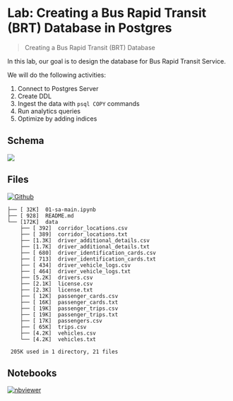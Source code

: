 # Lab: Creating a Bus Rapid Transit (BRT) Database in Postgres

> Creating a Bus Rapid Transit (BRT) Database

In this lab, our goal is to design the database for Bus Rapid Transit Service.

We will do the following activities:

1. Connect to Postgres Server
1. Create DDL
1. Ingest the data with `psql COPY` commands
1. Run analytics queries
1. Optimize by adding indices

## Schema

![](https://user-images.githubusercontent.com/62965911/211728840-8fbfa70d-61c6-4c60-a408-dca8c49c2493.png)

## Files

[![Github](https://img.shields.io/badge/GitHub-100000?style=for-the-badge&logo=github&logoColor=white)](https://github.com/sparsh-ai/recohut/tree/main/docs/04-data-modeling/lab-postgres-busrapid-transit)

```
├── [ 32K]  01-sa-main.ipynb
├── [ 928]  README.md
└── [172K]  data
    ├── [ 392]  corridor_locations.csv
    ├── [ 389]  corridor_locations.txt
    ├── [1.3K]  driver_additional_details.csv
    ├── [1.7K]  driver_additional_details.txt
    ├── [ 680]  driver_identification_cards.csv
    ├── [ 713]  driver_identification_cards.txt
    ├── [ 434]  driver_vehicle_logs.csv
    ├── [ 464]  driver_vehicle_logs.txt
    ├── [5.2K]  drivers.csv
    ├── [2.1K]  license.csv
    ├── [2.3K]  license.txt
    ├── [ 12K]  passenger_cards.csv
    ├── [ 16K]  passenger_cards.txt
    ├── [ 19K]  passenger_trips.csv
    ├── [ 19K]  passenger_trips.txt
    ├── [ 17K]  passengers.csv
    ├── [ 65K]  trips.csv
    ├── [4.2K]  vehicles.csv
    └── [4.2K]  vehicles.txt

 205K used in 1 directory, 21 files
```

## Notebooks

[![nbviewer](https://img.shields.io/badge/jupyter-notebook-informational?logo=jupyter)](https://nbviewer.org/github/sparsh-ai/recohut/blob/main/docs/04-data-modeling/lab-postgres-busrapid-transit)